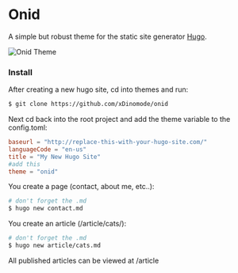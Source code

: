 # Onid 

A simple but robust theme for the static site generator [Hugo](https://gohugo.io/).

![Onid Theme](http://i.imgur.com/7KJrFDv.png)

### Install 

After creating a new hugo site, cd into themes and run:

```bash
$ git clone https://github.com/xDinomode/onid
```

Next cd back into the root project and add the theme variable to the config.toml: 

```toml
baseurl = "http://replace-this-with-your-hugo-site.com/"
languageCode = "en-us"
title = "My New Hugo Site"
#add this
theme = "onid"
```

You create a page (contact, about me, etc..):

```bash
# don't forget the .md
$ hugo new contact.md
```

You create an article (/article/cats/):

```bash
# don't forget the .md
$ hugo new article/cats.md
```

All published articles can be viewed at /article
